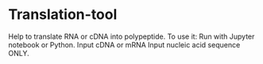 # Translation-tool
Help to translate RNA or cDNA into polypeptide.
To use it:
Run with Jupyter notebook or Python.
Input cDNA or mRNA
Input nucleic acid sequence ONLY.

